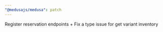 ```yaml
---
"@medusajs/medusa": patch
---
```


Register reservation endpoints + Fix a type issue for get variant inventory
